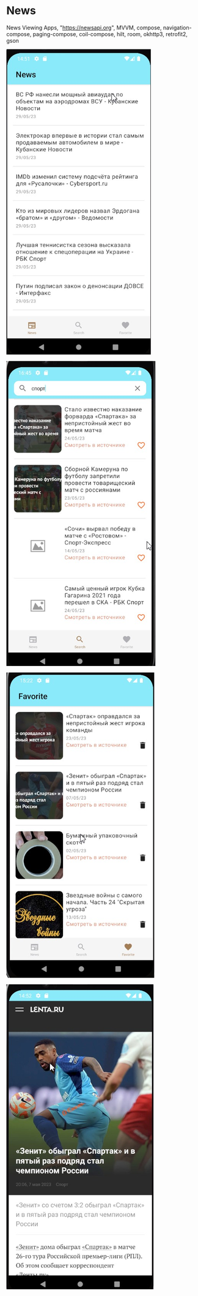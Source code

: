 # News
 News Viewing Apps, "https://newsapi.org", MVVM, compose, navigation-compose, paging-compose, coil-compose,
hilt, room, okhttp3, retrofit2, gson

![screen1](https://github.com/PetrGostev/News/blob/main/Скриншот%2030-05-2023%20175103.jpg)

![screen2](https://github.com/PetrGostev/News/blob/main/Скриншот%2030-05-2023%20194511.jpg)

![screen3](https://github.com/PetrGostev/News/blob/main/Скриншот%2030-05-2023%20182258.jpg)

![screen4](https://github.com/PetrGostev/News/blob/main/Скриншот%2030-05-2023%20175226.jpg)
